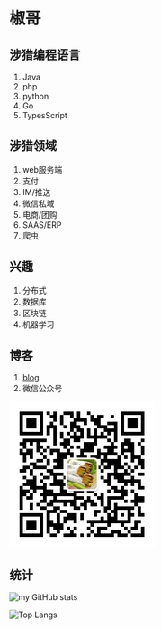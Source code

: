 # 椒哥

## 涉猎编程语言
1. Java
2. php
3. python
4. Go
5. TypesScript

## 涉猎领域
1. web服务端
2. 支付
3. IM/推送
4. 微信私域
5. 电商/团购
6. SAAS/ERP
7. 爬虫

## 兴趣
1. 分布式
2. 数据库
3. 区块链
4. 机器学习

## 博客
1. [blog](https://kennethfan.github.io/)
2. 微信公众号

![微信公众号](qrcode_weixin_oa.jpg)

## 统计
![my GitHub stats](https://github-readme-stats.vercel.app/api?username=kennethfan&show_icons=true&theme=onedark)

![Top Langs](https://github-readme-stats.vercel.app/api/top-langs/?username=kennethfan&layout=donut-vertical)
